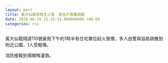 ```yaml
---
layout: post
title: 黃大仙豪苑發生火警　有住戶需要疏散
date: 2020-06-20 15:25:33.000000000 +08:00
categories: rss
---
```


黃大仙龍翔道110號豪苑下午約1時半有住宅單位起火冒煙，多人由警員協助疏散到附近公園，1人受輕傷。

消防接報到場開喉灌救。
